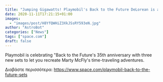 ```yaml
---
title: "Jumping Gigawatts! Playmobil's Back to the Future DeLorean is a blast from the past"
date: 2020-11-11T17:21:15+01:00
images:
  - "images/post/H8YfQWHiZ3XkJSsRY593eN.jpg"
author: "AstroBot"
categories: ["News"]
tags: ["space.com"]
draft: false
---
```


Playmobil is celebrating "Back to the Future's 35th anniversary with three new sets to let you recreate Marty McFly's time-traveling adventures. 

Διαβάστε περισσότερα: https://www.space.com/playmobil-back-to-the-future-sets
